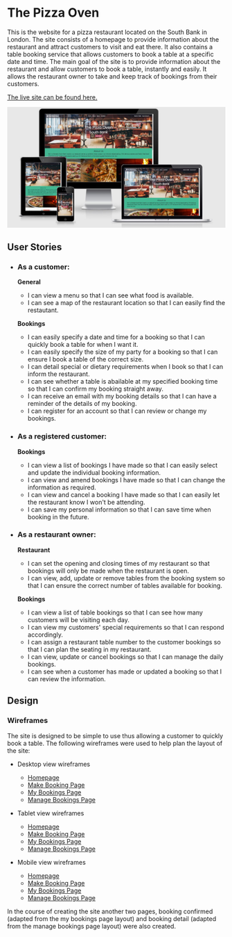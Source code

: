 # The Pizza Oven

This is the website for a pizza restaurant located on the South Bank in London. The site consists of a homepage to provide information about the restaurant and attract customers to visit and eat there. It also contains a table booking service that allows customers to book a table at a specific date and time. The main goal of the site is to provide information about the restaurant and allow customers to book a table, instantly and easily. It allows the restaurant owner to take and keep track of bookings from their customers.

[The live site can be found here.](https://the-pizza-oven.herokuapp.com/)

![Site Mockup](readme/screenshots/site-mockup.jpg)

## User Stories

* ### As a customer:

    **General**
    * I can view a menu so that I can see what food is available.
    * I can see a map of the restaurant location so that I can easily find the restautant.

    **Bookings**
    * I can easily specify a date and time for a booking so that I can quickly book a table for when I want it.
    * I can easily specify the size of my party for a booking so that I can ensure I book a table of the correct size.
    * I can detail special or dietary requirements when I book so that I can inform the restaurant.
    * I can see whether a table is abailable at my specified booking time so that I can confirm my booking straight away.
    * I can receive an email with my booking details so that I can have a reminder of the details of my booking.
    * I can register for an account so that I can review or change my bookings.

* ### As a registered customer:

    **Bookings**
    * I can view a list of bookings I have made so that I can easily select and update the individual booking information.
    * I can view and amend bookings I have made so that I can change the information as required.
    * I can view and cancel a booking I have made so that I can easily let the restaurant know I won't be attending.
    * I can save my personal information so that I can save time when booking in the future.

* ### As a restaurant owner:

    **Restaurant**
    * I can set the opening and closing times of my restaurant so that bookings will only be made when the restaurant is open.
    * I can view, add, update or remove tables from the booking system so that I can ensure the correct number of tables available for booking.

    **Bookings**
    * I can view a list of table bookings so that I can see how many customers will be visiting each day.
    * I can view my customers' special requirements so that I can respond accordingly.
    * I can assign a restaurant table number to the customer bookings so that I can plan the seating in my restaurant.
    * I can view, update or cancel bookings so that I can manage the daily bookings.
    * I can see when a customer has made or updated a booking so that I can review the information.

## Design

### Wireframes

The site is designed to be simple to use thus allowing a customer to quickly book a table. The following wireframes were used to help plan the layout of the site:

* Desktop view wireframes
    * [Homepage](readme/wireframes/home-wireframe.png)
    * [Make Booking Page](readme/wireframes/make-booking-wireframe.png)
    * [My Bookings Page](readme/wireframes/my-bookings-wireframe.png)
    * [Manage Bookings Page](readme/wireframes/manage-bookings-wireframe.png)

* Tablet view wireframes
    * [Homepage](readme/wireframes/home-wireframe-tablet.png)
    * [Make Booking Page](readme/wireframes/make-booking-wireframe-tablet.png)
    * [My Bookings Page](readme/wireframes/my-bookings-wireframe-tablet.png)
    * [Manage Bookings Page](readme/wireframes/manage-bookings-wireframe-tablet.png)

* Mobile view wireframes
    * [Homepage](readme/wireframes/home-wireframe-mobile.png)
    * [Make Booking Page](readme/wireframes/make-booking-wireframe-mobile.png)
    * [My Bookings Page](readme/wireframes/my-bookings-wireframe-mobile.png)
    * [Manage Bookings Page](readme/wireframes/manage-bookings-wireframe-mobile.png)

In the course of creating the site another two pages, booking confirmed (adapted from the my bookings page layout) and booking detail (adapted from the manage bookings page layout) were also created.
